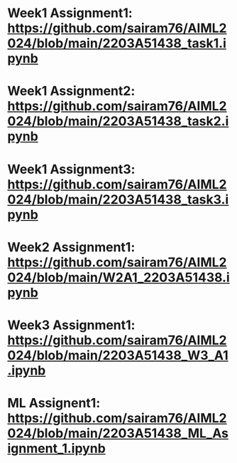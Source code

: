 # Week1 Assignment1: https://github.com/sairam76/AIML2024/blob/main/2203A51438_task1.ipynb
# Week1 Assignment2: https://github.com/sairam76/AIML2024/blob/main/2203A51438_task2.ipynb
# Week1 Assignment3: https://github.com/sairam76/AIML2024/blob/main/2203A51438_task3.ipynb
# Week2 Assignment1: https://github.com/sairam76/AIML2024/blob/main/W2A1_2203A51438.ipynb
# Week3 Assignment1: https://github.com/sairam76/AIML2024/blob/main/2203A51438_W3_A1.ipynb
# ML Assignent1: https://github.com/sairam76/AIML2024/blob/main/2203A51438_ML_Asignment_1.ipynb
